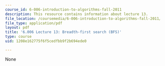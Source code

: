 ```yaml
---
course_id: 6-006-introduction-to-algorithms-fall-2011
description: This resource contains information about lecture 13.
file_location: /coursemedia/6-006-introduction-to-algorithms-fall-2011/1208e162775f6f5cedfbb9f2b694ede0_MIT6_006F11_lec13.pdf
file_type: application/pdf
layout: pdf
title: '6.006 Lecture 13: Breadth-first search (BFS)'
type: course
uid: 1208e162775f6f5cedfbb9f2b694ede0

---
```

None